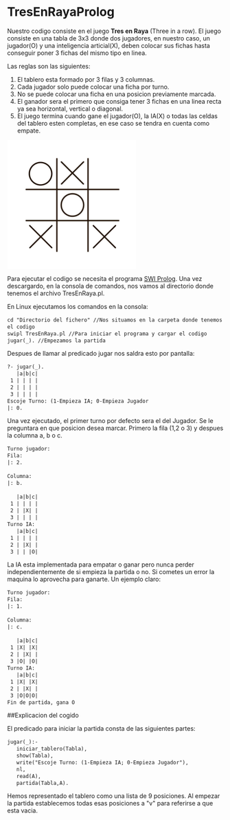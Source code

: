 # TresEnRayaProlog
Nuestro codigo consiste en el juego **Tres en Raya** (Three in a row). El juego consiste en una tabla de 3x3 donde dos jugadores, en nuestro caso, un jugador(O) y una inteligencia articial(X), deben colocar sus fichas hasta conseguir poner 3 fichas del mismo tipo en linea.

Las reglas son las siguientes:

<p align="center">
  <ol>
    <li>El tablero esta formado por 3 filas y 3 columnas.</li>
    <li>Cada jugador solo puede colocar una ficha por turno.</li>
    <li>No se puede colocar una ficha en una posicion previamente marcada. </li>
    <li>El ganador sera el primero que consiga tener 3 fichas en una linea recta ya sea horizontal, vertical o diagonal.</li>
    <li>El juego termina cuando gane el jugador(O), la IA(X) o todas las celdas del tablero esten completas, en ese caso se tendra en cuenta como empate.</li>
  </ol>
  <img src="/Img/tablero.jpg" width="300" title="tablero" align="center">
  </p>
  
  Para ejecutar el codigo se necesita el programa [SWI Prolog](https://www.swi-prolog.org/Download.html). Una vez descargardo, en la consola de comandos, nos vamos al directorio donde tenemos el archivo TresEnRaya.pl. 
  
  En Linux ejecutamos los comandos en la consola:
  ~~~
  cd "Directorio del fichero" //Nos situamos en la carpeta donde tenemos el codigo
  swipl TresEnRaya.pl //Para iniciar el programa y cargar el codigo
  jugar(_). //Empezamos la partida
  ~~~
  
Despues de llamar al predicado jugar nos saldra esto por pantalla:
~~~
?- jugar(_).
   |a|b|c|
 1 | | | |
 2 | | | |
 3 | | | |
Escoje Turno: (1-Empieza IA; 0-Empieza Jugador
|: 0.
~~~
  Una vez ejecutado, el primer turno por defecto sera el del Jugador. Se le preguntara en que posicion desea marcar. Primero la fila (1,2 o 3) y despues la columna a, b o c.
  

~~~
Turno jugador: 
Fila: 
|: 2.

Columna: 
|: b.

   |a|b|c|
 1 | | | |
 2 | |X| |
 3 | | | |
Turno IA: 
   |a|b|c|
 1 | | | |
 2 | |X| |
 3 | | |O|
~~~	

La IA esta implementada para empatar o ganar pero nunca perder independientemente de si empieza la partida o no. Si cometes un error la maquina lo aprovecha para ganarte. Un ejemplo claro:
~~~
Turno jugador: 
Fila: 
|: 1.

Columna: 
|: c.

   |a|b|c|
 1 |X| |X|
 2 | |X| |
 3 |O| |O|
Turno IA: 
   |a|b|c|
 1 |X| |X|
 2 | |X| |
 3 |O|O|O|
Fin de partida, gana O

~~~

##Explicacion del cogido

El predicado para iniciar la partida consta de las siguientes partes: 
 ~~~
jugar(_):-
	iniciar_tablero(Tabla),
	show(Tabla),
	write("Escoje Turno: (1-Empieza IA; 0-Empieza Jugador"),
	nl,
	read(A),
	partida(Tabla,A).
 ~~~
 
 Hemos representado el tablero como una lista de 9 posiciones. Al empezar la partida establecemos todas esas posiciones a "v" para referirse a que esta vacia. 



